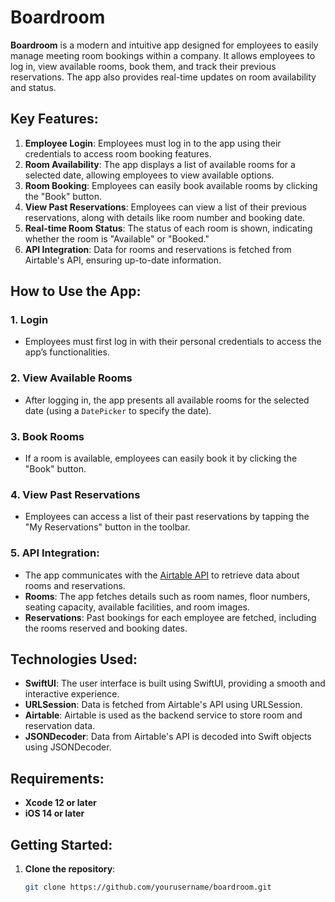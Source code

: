 # Boardroom

**Boardroom** is a modern and intuitive app designed for employees to easily manage meeting room bookings within a company. It allows employees to log in, view available rooms, book them, and track their previous reservations. The app also provides real-time updates on room availability and status.

## Key Features:
1. **Employee Login**: Employees must log in to the app using their credentials to access room booking features.
2. **Room Availability**: The app displays a list of available rooms for a selected date, allowing employees to view available options.
3. **Room Booking**: Employees can easily book available rooms by clicking the "Book" button.
4. **View Past Reservations**: Employees can view a list of their previous reservations, along with details like room number and booking date.
5. **Real-time Room Status**: The status of each room is shown, indicating whether the room is "Available" or "Booked."
6. **API Integration**: Data for rooms and reservations is fetched from Airtable's API, ensuring up-to-date information.

## How to Use the App:

### 1. **Login**
   - Employees must first log in with their personal credentials to access the app’s functionalities.

### 2. **View Available Rooms**
   - After logging in, the app presents all available rooms for the selected date (using a `DatePicker` to specify the date).

### 3. **Book Rooms**
   - If a room is available, employees can easily book it by clicking the "Book" button.

### 4. **View Past Reservations**
   - Employees can access a list of their past reservations by tapping the "My Reservations" button in the toolbar.

### 5. **API Integration**:
   - The app communicates with the [Airtable API](https://airtable.com/) to retrieve data about rooms and reservations.
   - **Rooms**: The app fetches details such as room names, floor numbers, seating capacity, available facilities, and room images.
   - **Reservations**: Past bookings for each employee are fetched, including the rooms reserved and booking dates.

## Technologies Used:
- **SwiftUI**: The user interface is built using SwiftUI, providing a smooth and interactive experience.
- **URLSession**: Data is fetched from Airtable's API using URLSession.
- **Airtable**: Airtable is used as the backend service to store room and reservation data.
- **JSONDecoder**: Data from Airtable's API is decoded into Swift objects using JSONDecoder.

## Requirements:
- **Xcode 12 or later**
- **iOS 14 or later**

## Getting Started:
1. **Clone the repository**:
   ```bash
   git clone https://github.com/yourusername/boardroom.git
